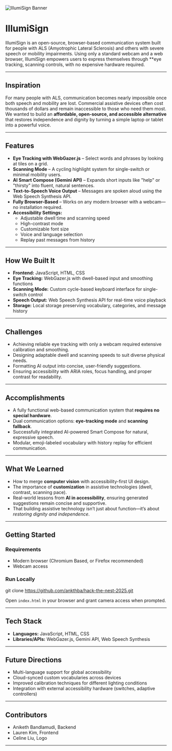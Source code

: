 ![IllumiSign Banner](https://drive.google.com/uc?export=view&id=1Ar3DopmSy2SAy2cisr0BN7FidUuOlUZn)

# IllumiSign

IllumiSign is an open-source, browser-based communication system built for people with ALS (Amyotrophic Lateral Sclerosis) and others with severe speech or mobility impairments. Using only a standard webcam and a web browser, IllumiSign empowers users to express themselves through **eye tracking, scanning controls, with no expensive hardware required.

---

## Inspiration

For many people with ALS, communication becomes nearly impossible once both speech and mobility are lost. Commercial assistive devices often cost thousands of dollars and remain inaccessible to those who need them most. We wanted to build an **affordable, open-source, and accessible alternative** that restores independence and dignity by turning a simple laptop or tablet into a powerful voice.

---

## Features

- **Eye Tracking with WebGazer.js** – Select words and phrases by looking at tiles on a grid.
- **Scanning Mode** – A cycling highlight system for single-switch or minimal mobility users.
- **AI Smart Compose (Gemini API)** – Expands short inputs like "help" or "thirsty" into fluent, natural sentences.
- **Text-to-Speech Voice Output** – Messages are spoken aloud using the Web Speech Synthesis API.
- **Fully Browser-Based** – Works on any modern browser with a webcam—no installation required.
- **Accessibility Settings:**
  - Adjustable dwell time and scanning speed
  - High-contrast mode
  - Customizable font size
  - Voice and language selection
  - Replay past messages from history

---

## How We Built It

- **Frontend:** JavaScript, HTML, CSS
- **Eye Tracking:** WebGazer.js with dwell-based input and smoothing functions
- **Scanning Mode:** Custom cycle-based keyboard interface for single-switch control
- **Speech Output:** Web Speech Synthesis API for real-time voice playback
- **Storage:** Local storage preserving vocabulary, categories, and message history

---

## Challenges

- Achieving reliable eye tracking with only a webcam required extensive calibration and smoothing.
- Designing adaptable dwell and scanning speeds to suit diverse physical needs.
- Formatting AI output into concise, user-friendly suggestions.
- Ensuring accessibility with ARIA roles, focus handling, and proper contrast for readability.

---

## Accomplishments

- A fully functional web-based communication system that **requires no special hardware**.
- Dual communication options: **eye-tracking mode** and **scanning fallback**.
- Successfully integrated AI-powered Smart Compose for natural, expressive speech.
- Modular, emoji-labeled vocabulary with history replay for efficient communication.

---

## What We Learned

- How to merge **computer vision** with accessibility-first UI design.
- The importance of **customization** in assistive technologies (dwell, contrast, scanning pace).
- Real-world lessons from **AI in accessibility**, ensuring generated suggestions remain concise and supportive.
- That building assistive technology isn’t just about function—it’s about *restoring dignity and independence*.

---

## Getting Started

### Requirements

- Modern browser (Chromium Based, or Firefox recommended)
- Webcam access

### Run Locally

git clone https://github.com/ankthba/hack-the-nest-2025.git

Open `index.html` in your browser and grant camera access when prompted.

---

## Tech Stack

- **Languages:** JavaScript, HTML, CSS
- **Libraries/APIs:** WebGazer.js, Gemini API, Web Speech Synthesis

---

## Future Directions

- Multi-language support for global accessibility
- Cloud-synced custom vocabularies across devices
- Improved calibration techniques for different lighting conditions
- Integration with external accessibility hardware (switches, adaptive controllers)

---

## Contributors

- Aniketh Bandlamudi, Backend
- Lauren Kim, Frontend
- Celine Liu, Logo
---
